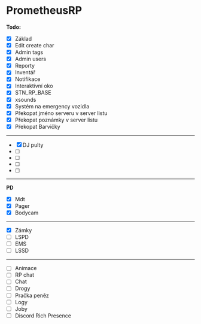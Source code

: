 # PrometheusRP

**Todo:**
- [x] Základ
- [x] Edit create char
- [x] Admin tags
- [x] Admin users
- [x] Reporty
- [x] Inventář
- [x] Notifikace
- [x] Interaktivní oko
- [x] STN_RP_BASE
- [x] xsounds
- [x] Systém na emergency vozidla
- [x] Překopat jméno serveru v server listu
- [x] Překopat poznámky v server listu
- [x] Pŕekopat Barvičky
______________
- [x] DJ pulty
- [ ] 
- [ ] 
- [ ] 
- [ ] 
___________
  **PD**
- [x] Mdt
- [x] Pager
- [x] Bodycam
___________
- [x] Zámky
- [ ] LSPD
- [ ] EMS
- [ ] LSSD
___________
- [ ] Animace
- [ ] RP chat
- [ ] Chat
- [ ] Drogy
- [ ] Pračka peněz
- [ ] Logy
- [ ] Joby
- [ ] Discord Rich Presence
